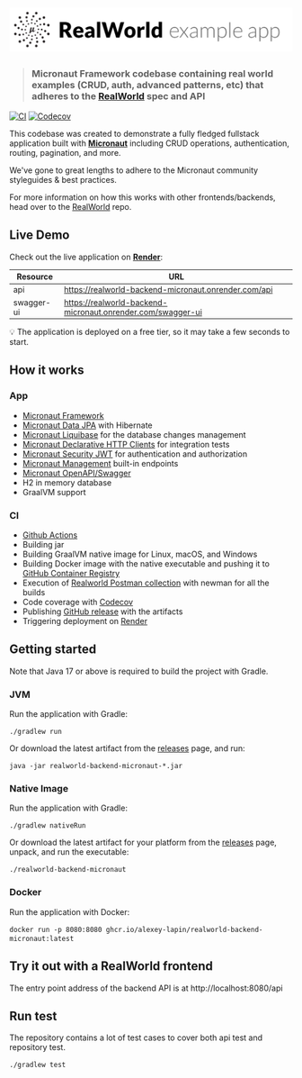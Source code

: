 # ![RealWorld Example App using Spring](example-logo.png)

> ### Micronaut Framework codebase containing real world examples (CRUD, auth, advanced patterns, etc) that adheres to the [RealWorld](https://github.com/gothinkster/realworld) spec and API

[![CI](https://github.com/alexey-lapin/realworld-backend-micronaut/workflows/CI/badge.svg)](https://github.com/alexey-lapin/realworld-backend-micronaut/actions)
[![Codecov](https://img.shields.io/codecov/c/gh/alexey-lapin/realworld-backend-micronaut?logo=codecov)](https://codecov.io/gh/alexey-lapin/realworld-backend-micronaut)

This codebase was created to demonstrate a fully fledged fullstack application built with
**[Micronaut](https://micronaut.io/)** including CRUD operations, authentication, routing, pagination, and more.

We've gone to great lengths to adhere to the Micronaut community styleguides & best practices.

For more information on how this works with other frontends/backends, head over to the
[RealWorld](https://github.com/gothinkster/realworld) repo.

## Live Demo

Check out the live application on [**Render**](https://render.com/):

| Resource   | URL                                                         |
|------------|-------------------------------------------------------------|
| api        | https://realworld-backend-micronaut.onrender.com/api        |
| swagger-ui | https://realworld-backend-micronaut.onrender.com/swagger-ui |

💡 The application is deployed on a free tier, so it may take a few seconds to start.

## How it works

### App

- [Micronaut Framework](https://docs.micronaut.io/latest/guide/)
- [Micronaut Data JPA](https://micronaut-projects.github.io/micronaut-data/latest/guide/#hibernate) with Hibernate
- [Micronaut Liquibase](https://micronaut-projects.github.io/micronaut-liquibase/latest/guide/)
  for the database changes management
- [Micronaut Declarative HTTP Clients](https://docs.micronaut.io/latest/guide/#clientAnnotation)
  for integration tests
- [Micronaut Security JWT](https://micronaut-projects.github.io/micronaut-security/latest/guide/#jwt)
  for authentication and authorization
- [Micronaut Management](https://docs.micronaut.io/latest/guide/#management) built-in endpoints
- [Micronaut OpenAPI/Swagger](https://micronaut-projects.github.io/micronaut-openapi/latest/guide/)
- H2 in memory database
- GraalVM support

### CI

- [Github Actions](https://github.com/alexey-lapin/realworld-backend-micronaut/actions)
- Building jar
- Building GraalVM native image for Linux, macOS, and Windows
- Building Docker image with the native executable and pushing it to
  [GitHub Container Registry](https://github.com/alexey-lapin/realworld-backend-micronaut/pkgs/container/realworld-backend-micronaut)
- Execution of
  [Realworld Postman collection](https://github.com/gothinkster/realworld/blob/master/api/Conduit.postman_collection.json)
  with newman for all the builds
- Code coverage with [Codecov](https://codecov.io/gh/alexey-lapin/realworld-backend-micronaut)
- Publishing [GitHub release](https://github.com/alexey-lapin/realworld-backend-micronaut/releases) with the artifacts
- Triggering deployment on [Render](https://realworld-backend-micronaut.onrender.com/swagger-ui)

## Getting started

Note that Java 17 or above is required to build the project with Gradle.

### JVM

Run the application with Gradle:

    ./gradlew run

Or download the latest artifact from
the [releases](https://github.com/alexey-lapin/realworld-backend-micronaut/releases/latest) page,
and run:

    java -jar realworld-backend-micronaut-*.jar

### Native Image

Run the application with Gradle:

    ./gradlew nativeRun

Or download the latest artifact for your platform from
the [releases](https://github.com/alexey-lapin/realworld-backend-micronaut/releases/latest) page,
unpack, and run the executable:

    ./realworld-backend-micronaut

### Docker

Run the application with Docker:

    docker run -p 8080:8080 ghcr.io/alexey-lapin/realworld-backend-micronaut:latest

## Try it out with a RealWorld frontend

The entry point address of the backend API is at http://localhost:8080/api

## Run test

The repository contains a lot of test cases to cover both api test and repository test.

    ./gradlew test
